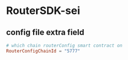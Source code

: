 # RouterSDK-sei


## config file extra field
```toml
# which chain routerConfig smart contract on
RouterConfigChainId = "5777"
```
